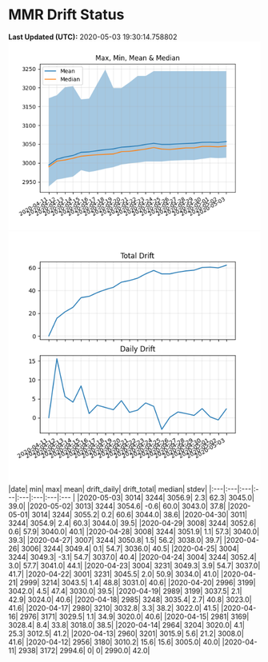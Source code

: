 # MMR Drift Status

**Last Updated (UTC):** 2020-05-03 19:30:14.758802
![Figure 1](/images/fig1.png)
![Figure 2](/images/fig2.png)
|date| min| max| mean| drift_daily| drift_total| median| stdev|
|:---|:---|:---|:---|:---|:---|:---|:--- |
|2020-05-03| 3014| 3244| 3056.9| 2.3| 62.3| 3045.0| 39.0|
|2020-05-02| 3013| 3244| 3054.6| -0.6| 60.0| 3043.0| 37.8|
|2020-05-01| 3014| 3244| 3055.2| 0.2| 60.6| 3044.0| 38.6|
|2020-04-30| 3011| 3244| 3054.9| 2.4| 60.3| 3044.0| 39.5|
|2020-04-29| 3008| 3244| 3052.6| 0.6| 57.9| 3040.0| 40.1|
|2020-04-28| 3008| 3244| 3051.9| 1.1| 57.3| 3040.0| 39.3|
|2020-04-27| 3007| 3244| 3050.8| 1.5| 56.2| 3038.0| 39.7|
|2020-04-26| 3006| 3244| 3049.4| 0.1| 54.7| 3036.0| 40.5|
|2020-04-25| 3004| 3244| 3049.3| -3.1| 54.7| 3037.0| 40.4|
|2020-04-24| 3004| 3244| 3052.4| 3.0| 57.7| 3041.0| 44.1|
|2020-04-23| 3004| 3231| 3049.3| 3.9| 54.7| 3037.0| 41.7|
|2020-04-22| 3001| 3231| 3045.5| 2.0| 50.9| 3034.0| 41.0|
|2020-04-21| 2999| 3214| 3043.5| 1.4| 48.8| 3031.0| 40.6|
|2020-04-20| 2996| 3199| 3042.0| 4.5| 47.4| 3030.0| 39.5|
|2020-04-19| 2989| 3199| 3037.5| 2.1| 42.9| 3024.0| 40.6|
|2020-04-18| 2985| 3248| 3035.4| 2.7| 40.8| 3023.0| 41.6|
|2020-04-17| 2980| 3210| 3032.8| 3.3| 38.2| 3022.0| 41.5|
|2020-04-16| 2976| 3171| 3029.5| 1.1| 34.9| 3020.0| 40.6|
|2020-04-15| 2981| 3169| 3028.4| 8.4| 33.8| 3018.0| 38.5|
|2020-04-14| 2964| 3204| 3020.0| 4.1| 25.3| 3012.5| 41.2|
|2020-04-13| 2960| 3201| 3015.9| 5.6| 21.2| 3008.0| 41.6|
|2020-04-12| 2956| 3180| 3010.2| 15.6| 15.6| 3005.0| 40.0|
|2020-04-11| 2938| 3172| 2994.6| 0| 0| 2990.0| 42.0|
